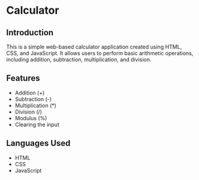 # Calculator
## Introduction
This is a simple web-based calculator application created using HTML, CSS, and JavaScript. It allows users to perform basic arithmetic operations, including addition, subtraction, multiplication, and division.
## Features
- Addition (+) 
- Subtraction (-)
- Multiplication (*)
- Division (/) 
- Modulus (%) 
- Clearing the input 

## Languages Used 
- HTML 
- CSS 
- JavaScript 


